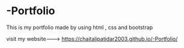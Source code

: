 # -Portfolio
This is my portfolio made by using html , css and bootstrap



visit my website--->
https://chaitalipatidar2003.github.io/-Portfolio/
